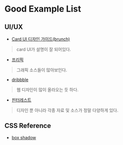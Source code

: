 # Good Example List


## UI/UX
- [Card UI 디자인 가이드(brunch)](https://brunch.co.kr/@august9/244)  
> card UI가 설명이 잘 되어있다.  

- [프리픽](https://www.freepik.com/)  
> 그래픽 소스들이 많아보인다.

- [dribbble](https://dribbble.com/)
> 웹 디자인이 많이 올라오는 듯 하다.

- [핀터레스트](https://www.pinterest.co.kr/)
> 디자인 뿐 아니라 각종 자료 및 소스가 정말 다양하게 있다.

## CSS Reference
- [box shadow](https://getcssscan.com/css-box-shadow-examples)
